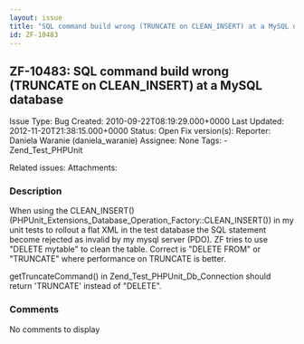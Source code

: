 ```yaml
---
layout: issue
title: "SQL command build wrong (TRUNCATE on CLEAN_INSERT) at a MySQL database"
id: ZF-10483
---
```


ZF-10483: SQL command build wrong (TRUNCATE on CLEAN\_INSERT) at a MySQL database
---------------------------------------------------------------------------------

 Issue Type: Bug Created: 2010-09-22T08:19:29.000+0000 Last Updated: 2012-11-20T21:38:15.000+0000 Status: Open Fix version(s): 
 Reporter:  Daniela Waranie (daniela\_waranie)  Assignee:  None  Tags: - Zend\_Test\_PHPUnit
 
 Related issues: 
 Attachments: 
### Description

When using the CLEAN\_INSERT() (PHPUnit\_Extensions\_Database\_Operation\_Factory::CLEAN\_INSERT()) in my unit tests to rollout a flat XML in the test database the SQL statement become rejected as invalid by my mysql server (PDO). ZF tries to use "DELETE mytable" to clean the table. Correct is "DELETE FROM" or "TRUNCATE" where performance on TRUNCATE is better.

getTruncateCommand() in Zend\_Test\_PHPUnit\_Db\_Connection should return 'TRUNCATE' instead of "DELETE".

 

 

### Comments

No comments to display